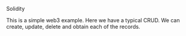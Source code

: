 Solidity

This is a simple web3 example. 
Here we have a typical CRUD. 
We can create, update, delete and obtain each of the records.
